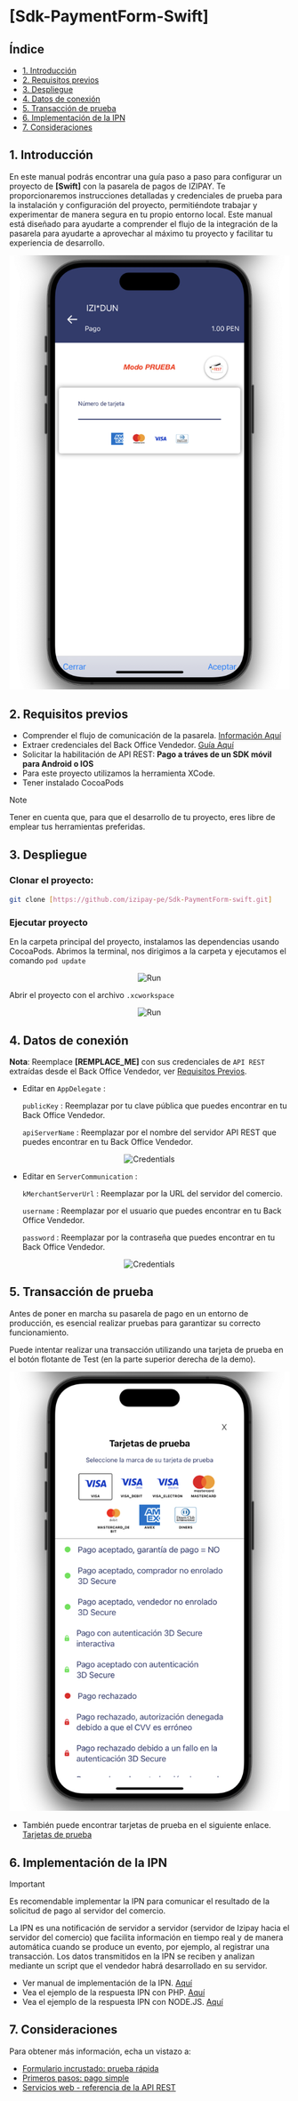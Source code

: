 # [Sdk-PaymentForm-Swift]
##  Índice
* [1. Introducción](#1-introducción)
* [2. Requisitos previos](#2-requisitos-previos)
* [3. Despliegue](#3-despliegue)
* [4. Datos de conexión](#4-datos-de-conexión)
* [5. Transacción de prueba](#5-transacción-de-prueba)
* [6. Implementación de la IPN](#6-implementación-de-la-ipn)
* [7. Consideraciones](#7-consideraciones)
## 1. Introducción
En este manual podrás encontrar una guía paso a paso para configurar un proyecto de **[Swift]** con la pasarela de pagos de IZIPAY. Te proporcionaremos instrucciones detalladas y credenciales de prueba para la instalación y configuración del proyecto, permitiéndote trabajar y experimentar de manera segura en tu propio entorno local.
Este manual está diseñado para ayudarte a comprender el flujo de la integración de la pasarela para ayudarte a aprovechar al máximo tu proyecto y facilitar tu experiencia de desarrollo.

<p align="center">
  <img src="https://github.com/izipay-pe/Imagenes/blob/main/formulario_movil_sdk/Imagen-Formulario-SDKIos.png" alt="Formulario" width="550"/>
  
</p>
<a name="Requisitos_Previos"></a>
 
## 2. Requisitos previos
* Comprender el flujo de comunicación de la pasarela. [Información Aquí](https://secure.micuentaweb.pe/doc/es-PE/rest/V4.0/javascript/guide/start.html)
* Extraer credenciales del Back Office Vendedor. [Guía Aquí](https://github.com/izipay-pe/obtener-credenciales-de-conexion)
* Solicitar la habilitación de API REST: **Pago a tráves de un SDK móvil para Android o IOS**
* Para este proyecto utilizamos la herramienta XCode.
* Tener instalado CocoaPods
> [!NOTE]
> Tener en cuenta que, para que el desarrollo de tu proyecto, eres libre de emplear tus herramientas preferidas.

## 3. Despliegue

### Clonar el proyecto:
  ```sh
  git clone [https://github.com/izipay-pe/Sdk-PaymentForm-swift.git]
  ```
### Ejecutar proyecto

En la carpeta principal del proyecto, instalamos las dependencias usando CocoaPods. Abrimos la terminal, nos dirigimos a la carpeta y ejecutamos el comando `pod update`

<p align="center">
  <img src="https://i.postimg.cc/XNDfYS3N/podupdate.png" alt="Run"/>
</p>


Abrir el proyecto con el archivo `.xcworkspace`


<p align="center">
  <img src="https://i.postimg.cc/FKQwzVC9/carpeta.png" alt="Run"/>
</p>

## 4. Datos de conexión 

**Nota**: Reemplace **[REMPLACE_ME]** con sus credenciales de `API REST` extraídas desde el Back Office Vendedor, ver [Requisitos Previos](#Requisitos_Previos).

* Editar en `AppDelegate` :
  
  `publicKey` : Reemplazar por tu clave pública que puedes encontrar en tu Back Office Vendedor.
  
  `apiServerName` : Reemplazar por el nombre del servidor API REST que puedes encontrar en tu Back Office Vendedor.
  
<p align="center">
  <img src="https://i.postimg.cc/X7LR2z8t/appdelegate.png" alt="Credentials"/>
</p>

* Editar en `ServerCommunication` :

  `kMerchantServerUrl` : Reemplazar por la URL del servidor del comercio.
  
  `username` : Reemplazar por el usuario que puedes encontrar en tu Back Office Vendedor.

  `password` : Reemplazar por la contraseña que puedes encontrar en tu Back Office Vendedor.

  
<p align="center">
  <img src="https://i.postimg.cc/RhysDhG0/servercomunication.png" alt="Credentials"/>
</p>

## 5. Transacción de prueba
Antes de poner en marcha su pasarela de pago en un entorno de producción, es esencial realizar pruebas para garantizar su correcto funcionamiento. 

Puede intentar realizar una transacción utilizando una tarjeta de prueba en el botón flotante de Test (en la parte superior derecha de la demo).

<p align="center">
  <img src="https://github.com/izipay-pe/Imagenes/blob/main/formulario_movil_sdk/Imagen-Formulario-SDKIos-testcard.png" alt="Test" width="550"/>
</p>

* También puede encontrar tarjetas de prueba en el siguiente enlace. [Tarjetas de prueba](https://secure.micuentaweb.pe/doc/es-PE/rest/V4.0/api/kb/test_cards.html)
 
## 6. Implementación de la IPN
> [!IMPORTANT]
> Es recomendable implementar la IPN para comunicar el resultado de la solicitud de pago al servidor del comercio.

La IPN es una notificación de servidor a servidor (servidor de Izipay hacia el servidor del comercio) que facilita información en tiempo real y de manera automática cuando se produce un evento, por ejemplo, al registrar una transacción.
Los datos transmitidos en la IPN se reciben y analizan mediante un script que el vendedor habrá desarrollado en su servidor.
* Ver manual de implementación de la IPN. [Aquí]( https://secure.micuentaweb.pe/doc/es-PE/rest/V4.0/kb/payment_done.html)
* Vea el ejemplo de la respuesta IPN con PHP. [Aquí](https://github.com/izipay-pe/Redirect-PaymentForm-IpnT1-PHP)
* Vea el ejemplo de la respuesta IPN con NODE.JS. [Aquí](https://github.com/izipay-pe/Response-PaymentFormT1-Ipn)


## 7. Consideraciones
Para obtener más información, echa un vistazo a:
- [Formulario incrustado: prueba rápida](https://secure.micuentaweb.pe/doc/es-PE/rest/V4.0/javascript/quick_start_js.html)
- [Primeros pasos: pago simple](https://secure.micuentaweb.pe/doc/es-PE/rest/V4.0/javascript/guide/start.html)
- [Servicios web - referencia de la API REST](https://secure.micuentaweb.pe/doc/es-PE/rest/V4.0/api/reference.html)
